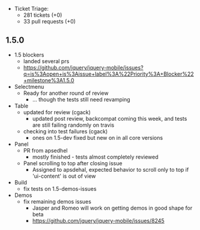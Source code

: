 * Ticket Triage:
  * 281 tickets (+0)
  * 33 pull requests (+0)

## 1.5.0
* 1.5 blockers
  * landed several prs
  * https://github.com/jquery/jquery-mobile/issues?q=is%3Aopen+is%3Aissue+label%3A%22Priority%3A+Blocker%22+milestone%3A1.5.0
* Selectmenu
  * Ready for another round of review
    * ... though the tests still need revamping
* Table
  * updated for review (cgack)
    * updated post review, backcompat coming this week, and tests are still failing randomly on travis
  * checking into test failures (cgack)
    * ones on 1.5-dev fixed but new on in all core versions
* Panel
  * PR from apsedhel
    * mostly finished - tests almost completely reviewed
  * Panel scrolling to top after closing issue
    * Assigned to apsdehal, expected behavior to scroll only to top if 'ui-content' is out of view
* Build
  * fix tests on 1.5-demos-issues
* Demos
  * fix remaining demos issues
    * Jasper and Romeo will work on getting demos in good shape for beta
    * https://github.com/jquery/jquery-mobile/issues/8245
